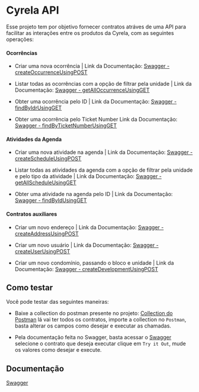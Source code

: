 # Cyrela API

Esse projeto tem por objetivo fornecer contratos atráves de uma API para facilitar as interações entre os produtos  da Cyrela, com as seguintes operações:

#### Ocorrências

* Criar uma nova ocorrência | 
Link da Documentação: [Swagger - createOccurrenceUsingPOST](https://cyrela-fiap.herokuapp.com/swagger-ui.html#/occurrence-controller/createOccurrenceUsingPOST)

* Listar todas as ocorrências com a opção de filtrar pela unidade |
Link da Documentação: [Swagger - getAllOccurrenceUsingGET](https://cyrela-fiap.herokuapp.com/swagger-ui.html#/occurrence-controller/getAllOccurrenceUsingGET)

* Obter uma ocorrência pelo ID |
Link da Documentação: [Swagger - findByIdrUsingGET](https://cyrela-fiap.herokuapp.com/swagger-ui.html#/occurrence-controller/findByIdrUsingGET)

* Obter uma ocorrência pelo Ticket Number
Link da Documentação: [Swagger - findByTicketNumberUsingGET](https://cyrela-fiap.herokuapp.com/swagger-ui.html#/occurrence-controller/findByTicketNumberUsingGET)

#### Atividades da Agenda

* Criar uma nova atividade na agenda |
Link da Documentação: [Swagger - createScheduleUsingPOST](https://cyrela-fiap.herokuapp.com/swagger-ui.html#/schedule-controller/createScheduleUsingPOST)

* Listar todas as atividades da agenda com a opção de filtrar pela unidade e pelo tipo da atividade |
Link da Documentação: [Swagger - getAllScheduleUsingGET](https://cyrela-fiap.herokuapp.com/swagger-ui.html#/schedule-controller/getAllScheduleUsingGET)

* Obter uma atividade na agenda pelo ID |
Link da Documentação: [Swagger - findByIdUsingGET](https://cyrela-fiap.herokuapp.com/swagger-ui.html#/schedule-controller/findByIdUsingGET)

#### Contratos auxiliares

 * Criar um novo endereço |
 Link da Documentação: [Swagger - createAddressUsingPOST](https://cyrela-fiap.herokuapp.com/swagger-ui.html#/adrress-controller/createAddressUsingPOST)
 
 * Criar um novo usuário |
 Link da Documentação: [Swagger - createUserUsingPOST](https://cyrela-fiap.herokuapp.com/swagger-ui.html#/user-controller/createUserUsingPOST)
 
 * Criar um novo condomínio, passando o bloco e unidade |
 Link da Documentação: [Swagger - createDevelopmentUsingPOST](https://cyrela-fiap.herokuapp.com/swagger-ui.html#/development-controller/createDevelopmentUsingPOST)
 
 ## Como testar
 
 Você pode testar das seguintes maneiras:
 
 * Baixe a collection do postman presente no projeto: [Collection do Postman](https://github.com/natholiveira/cyrela/blob/master/Cyrela-fiap.postman_collection.json) lá vai ter 
 todos os contratos, importe a collection no `Postman`, basta alterar os campos como desejar e executar as chamadas.
 
 * Pela documentação feita no Swagger, basta acessar o [Swagger](https://cyrela-fiap.herokuapp.com/swagger-ui.html#) selecione o contrato que deseja executar clique em `Try it Out`,
  mude os valores como desejar e execute.
 
 ## Documentação
 
[Swagger](https://cyrela-fiap.herokuapp.com/swagger-ui.html#)
